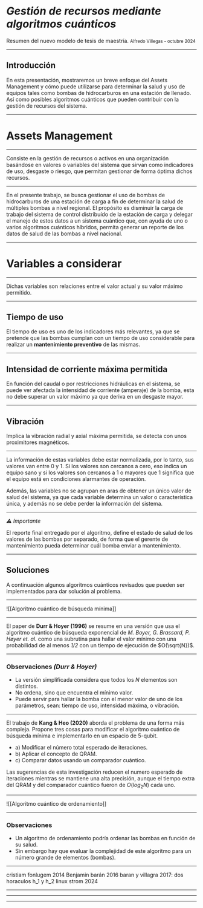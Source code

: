 # _Gestión de recursos mediante algoritmos cuánticos_

Resumen del nuevo modelo de tesis de maestría.
<small>Alfredo Villegas -
octubre 2024</small>

---
## Introducción
En esta presentación, mostraremos un breve enfoque del Assets Management y cómo puede utilizarse para determinar la salud y uso de equipos tales como bombas de hidrocarburos en una estación de llenado. Así como posibles algoritmos cuánticos que pueden contribuir con la gestión de recursos del sistema.

---
# Assets Management

---
Consiste en la gestión de recursos o activos en una organización basándose en valores o variables del sistema que sirvan como indicadores de uso, desgaste o riesgo, que permitan gestionar de forma óptima dichos recursos. 

---
En el presente trabajo, se busca gestionar el uso de bombas de hidrocarburos de una estación de carga a fin de determinar la salud de múltiples bombas a nivel regional. 
El propósito es disminuir la carga de trabajo del sistema de control distribuído de la estación de carga y delegar el manejo de estos datos a un sistema cuántico que, con ayuda de uno o varios algoritmos cuánticos híbridos, permita generar un reporte de los datos de salud de las bombas a nivel nacional.

---
# Variables a considerar

---
Dichas variables son relaciones entre el valor actual y su valor máximo permitido.

---
## Tiempo de uso
El tiempo de uso es uno de los indicadores más relevantes, ya que se pretende que las bombas cumplan con un tiempo de uso considerable para realizar un **mantenimiento preventivo** de las mismas.


---
## Intensidad de corriente máxima permitida
En función del caudal o por restricciones hidráulicas en el sistema, se puede ver afectada la intensidad de corriente (amperaje) de la bomba, esta no debe superar un valor máximo ya que deriva en un desgaste mayor.

---
## Vibración 
Implica la vibración radial y axial máxima permitida, se detecta con unos proximitores magnéticos.

---
La información de estas variables debe estar normalizada, por lo tanto, sus valores van entre 0 y 1. Si los valores son cercanos a cero, eso indica un equipo sano y si los valores son cercanos a 1 o mayores que 1 significa que el equipo está en condiciones alarmantes de operación. 

Además, las variables no se agrupan en aras de obtener un único valor de salud del sistema, ya que cada variable determina un valor o característica única, y además no se debe perder la información del sistema.

---
*⚠️ Importante*

El reporte final entregado por el algoritmo, define el estado de salud de los valores de las bombas por separado, de forma que el gerente de mantenimiento pueda determinar cuál bomba enviar a mantenimiento.

---
## Soluciones
A continuación algunos algoritmos cuánticos revisados que pueden ser implementados para dar solución al problema.

---

![[Algoritmo cuántico de búsqueda mínima]]

---

El paper de **Durr & Hoyer (1996)** se resume en una versión que usa el algoritmo cuántico de búsqueda exponencial de _M. Boyer, G. Brassard, P. Høyer et. al._ como una subrutina para hallar el valor mínimo con una probabilidad de al menos _1/2_ con un tiempo de ejecución de $O(\sqrt{N})$.

---
### Observaciones *(Durr & Hoyer)*
- La versión simplificada considera que todos los $N$ elementos son distintos.
- No ordena, sino que encuentra el mínimo valor.
- Puede servir para hallar la bomba con el menor valor de uno de los parámetros, sean: tiempo de uso, intensidad máxima, o vibración.

---

El trabajo de **Kang & Heo (2020)** aborda el problema de una forma más compleja. Propone tres cosas para modificar el algoritmo cuántico de búsqueda mínima e implementarlo en un espacio de 5-qubit.
- a) Modificar el número total esperado de iteraciones.
- b) Aplicar el concepto de QRAM.
- c) Comparar datos usando un comparador cuántico.

Las sugerencias de esta investigación reducen el numero esperado de iteraciones mientras se mantiene una alta precisión, aunque el tiempo extra del QRAM y del comparador cuántico fueron de $O(log_2 N)$ cada uno.

---

![[Algoritmo cuántico de ordenamiento]]

---
### Observaciones
- Un algoritmo de ordenamiento podría ordenar las bombas en función de su salud.
- Sin embargo hay que evaluar la complejidad de este algoritmo para un número grande de elementos (bombas).

---
cristiam fonlugem 2014
Benjamin barán 2016
baran y villagra 2017: dos horaculos h_1 y h_2
linux strom 2024

---


---
-----------------------------------

